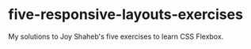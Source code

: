 # five-responsive-layouts-exercises
My solutions to Joy Shaheb's five exercises to learn CSS Flexbox.
